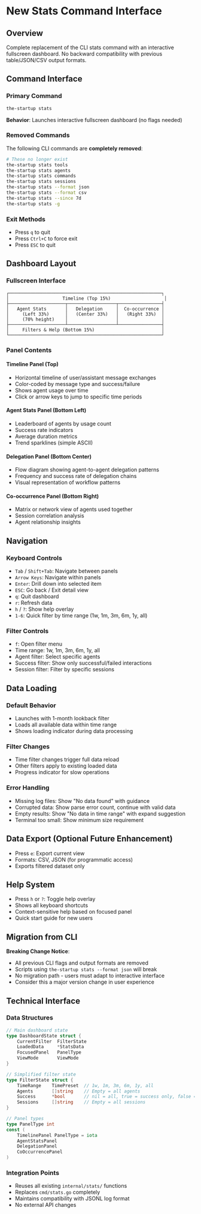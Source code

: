 # New Stats Command Interface

## Overview
Complete replacement of the CLI stats command with an interactive fullscreen dashboard. No backward compatibility with previous table/JSON/CSV output formats.

## Command Interface

### Primary Command
```bash
the-startup stats
```
**Behavior**: Launches interactive fullscreen dashboard (no flags needed)

### Removed Commands
The following CLI commands are **completely removed**:
```bash
# These no longer exist
the-startup stats tools
the-startup stats agents
the-startup stats commands
the-startup stats sessions
the-startup stats --format json
the-startup stats --format csv
the-startup stats --since 7d
the-startup stats -g
```

### Exit Methods
- Press `q` to quit
- Press `Ctrl+C` to force exit
- Press `ESC` to quit

## Dashboard Layout

### Fullscreen Interface
```
┌─────────────────────────────────────────────────────────┐
│                    Timeline (Top 15%)                    │
├─────────────────────┬──────────────────┬────────────────┤
│   Agent Stats       │   Delegation     │  Co-occurrence │
│     (Left 33%)      │   (Center 33%)   │   (Right 33%)  │
│     (70% height)    │                  │                │
├─────────────────────┴──────────────────┴────────────────┤
│     Filters & Help (Bottom 15%)                         │
└─────────────────────────────────────────────────────────┘
```

### Panel Contents

#### Timeline Panel (Top)
- Horizontal timeline of user/assistant message exchanges
- Color-coded by message type and success/failure
- Shows agent usage over time
- Click or arrow keys to jump to specific time periods

#### Agent Stats Panel (Bottom Left)
- Leaderboard of agents by usage count
- Success rate indicators
- Average duration metrics
- Trend sparklines (simple ASCII)

#### Delegation Panel (Bottom Center)
- Flow diagram showing agent-to-agent delegation patterns
- Frequency and success rate of delegation chains
- Visual representation of workflow patterns

#### Co-occurrence Panel (Bottom Right)
- Matrix or network view of agents used together
- Session correlation analysis
- Agent relationship insights

## Navigation

### Keyboard Controls
- `Tab` / `Shift+Tab`: Navigate between panels
- `Arrow Keys`: Navigate within panels
- `Enter`: Drill down into selected item
- `ESC`: Go back / Exit detail view
- `q`: Quit dashboard
- `r`: Refresh data
- `h` / `?`: Show help overlay
- `1-6`: Quick filter by time range (1w, 1m, 3m, 6m, 1y, all)

### Filter Controls
- `f`: Open filter menu
- Time range: 1w, 1m, 3m, 6m, 1y, all
- Agent filter: Select specific agents
- Success filter: Show only successful/failed interactions
- Session filter: Filter by specific sessions

## Data Loading

### Default Behavior
- Launches with 1-month lookback filter
- Loads all available data within time range
- Shows loading indicator during data processing

### Filter Changes
- Time filter changes trigger full data reload
- Other filters apply to existing loaded data
- Progress indicator for slow operations

### Error Handling
- Missing log files: Show "No data found" with guidance
- Corrupted data: Show parse error count, continue with valid data
- Empty results: Show "No data in time range" with expand suggestion
- Terminal too small: Show minimum size requirement

## Data Export (Optional Future Enhancement)
- Press `e`: Export current view
- Formats: CSV, JSON (for programmatic access)
- Exports filtered dataset only

## Help System
- Press `h` or `?`: Toggle help overlay
- Shows all keyboard shortcuts
- Context-sensitive help based on focused panel
- Quick start guide for new users

## Migration from CLI
**Breaking Change Notice**:
- All previous CLI flags and output formats are removed
- Scripts using `the-startup stats --format json` will break
- No migration path - users must adapt to interactive interface
- Consider this a major version change in user experience

## Technical Interface

### Data Structures
```go
// Main dashboard state
type DashboardState struct {
    CurrentFilter  FilterState
    LoadedData     *StatsData
    FocusedPanel   PanelType
    ViewMode       ViewMode
}

// Simplified filter state
type FilterState struct {
    TimeRange    TimePreset  // 1w, 1m, 3m, 6m, 1y, all
    Agents       []string    // Empty = all agents
    Success      *bool       // nil = all, true = success only, false = failures only
    Sessions     []string    // Empty = all sessions
}

// Panel types
type PanelType int
const (
    TimelinePanel PanelType = iota
    AgentStatsPanel
    DelegationPanel
    CoOccurrencePanel
)
```

### Integration Points
- Reuses all existing `internal/stats/` functions
- Replaces `cmd/stats.go` completely
- Maintains compatibility with JSONL log format
- No external API changes